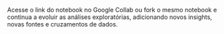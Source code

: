 Acesse o link do notebook no Google Collab ou fork o mesmo notebook e continua a evoluir as análises exploratórias, adicionando novos insights, novas fontes e cruzamentos de dados.
